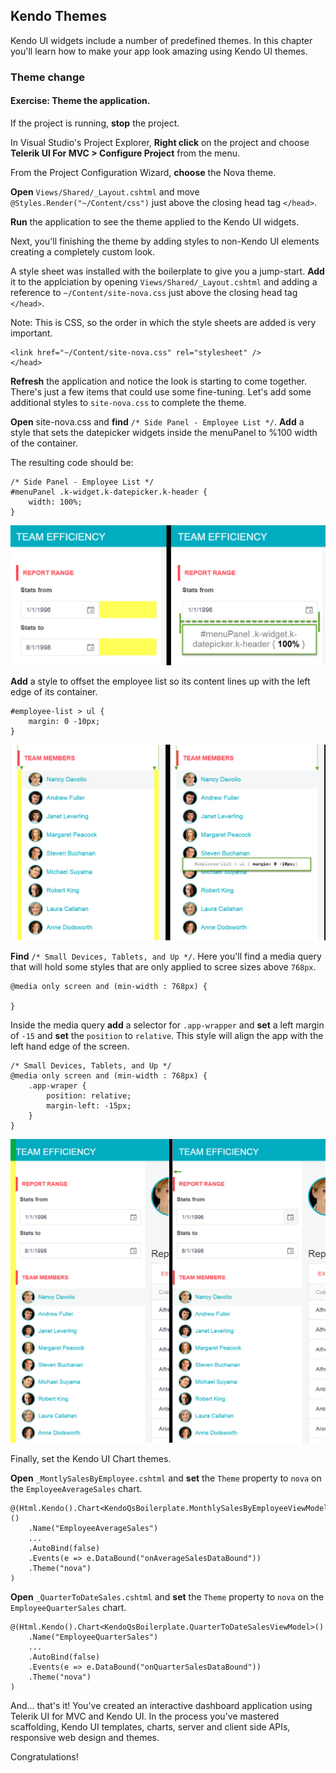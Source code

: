 ## Kendo Themes

Kendo UI widgets include a number of predefined themes. In this chapter you'll learn how to make your app look amazing using Kendo UI themes.

### Theme change

<h4 class="exercise-start">
    <b>Exercise</b>: Theme the application.
</h4>

If the project is running, **stop** the project.

In Visual Studio's Project Explorer, **Right click** on the project and choose **Telerik UI For MVC > Configure Project** from the menu.

From the Project Configuration Wizard, **choose** the Nova theme.

**Open** `Views/Shared/_Layout.cshtml` and move `@Styles.Render("~/Content/css")` just above the closing head tag `</head>`.

**Run** the application to see the theme applied to the Kendo UI widgets.

Next, you'll finishing the theme by adding styles to non-Kendo UI elements creating a completely custom look.

A style sheet was installed with the boilerplate to give you a jump-start. **Add** it to the applciation by opening `Views/Shared/_Layout.cshtml` and adding a reference to `~/Content/site-nova.css` just above the closing head tag `</head>`.

Note: This is CSS, so the order in which the style sheets are added is very important.

    <link href="~/Content/site-nova.css" rel="stylesheet" />
	</head>

**Refresh** the application and notice the look is starting to come together. There's just a few items that could use some fine-tuning. Let's add some additional styles to `site-nova.css` to complete the theme.

**Open** site-nova.css and **find** `/* Side Panel - Employee List */`. **Add** a style that sets the datepicker widgets inside the menuPanel to %100 width of the container.

The resulting code should be:
	
	/* Side Panel - Employee List */
	#menuPanel .k-widget.k-datepicker.k-header {
	    width: 100%;
	}
    
![Date Picker Width](images/chapter10/datepicker-width.jpg)

**Add** a style to offset the employee list so its content lines up with the left edge of its container.
    
	#employee-list > ul {
    	margin: 0 -10px;
	}
    
![Date Picker Width](images/chapter10/list-view-container.jpg)
    
**Find** `/* Small Devices, Tablets, and Up */`. Here you'll find a media query that will hold some styles that are only applied to scree sizes above `768px`.

	@media only screen and (min-width : 768px) {

	}

Inside the media query **add** a selector for `.app-wrapper` and **set** a left margin of `-15` and **set** the `position` to `relative`. This style will align the app with the left hand edge of the screen.
 
	/* Small Devices, Tablets, and Up */
	@media only screen and (min-width : 768px) {
	    .app-wraper {
	        position: relative;
	        margin-left: -15px;
	    }
	}
    
![App Wrapper margin](images/chapter10/app-wrapper.jpg)

Finally, set the Kendo UI Chart themes.

**Open** `_MontlySalesByEmployee.cshtml` and **set** the `Theme` property to `nova` on the `EmployeeAverageSales` chart.

	@(Html.Kendo().Chart<KendoQsBoilerplate.MonthlySalesByEmployeeViewModel>()
        .Name("EmployeeAverageSales")
        ...
        .AutoBind(false)
       	.Events(e => e.DataBound("onAverageSalesDataBound"))
        .Theme("nova")
	)

**Open** `_QuarterToDateSales.cshtml` and **set** the `Theme` property to `nova` on the `EmployeeQuarterSales` chart.

    @(Html.Kendo().Chart<KendoQsBoilerplate.QuarterToDateSalesViewModel>()
        .Name("EmployeeQuarterSales")
        ...
	    .AutoBind(false)
        .Events(e => e.DataBound("onQuarterSalesDataBound"))
        .Theme("nova")
	)
    
<div class="exercise-end"></div>

And... that's it! You've created an interactive dashboard application using Telerik UI for MVC and Kendo UI. In the process you've mastered scaffolding, Kendo UI templates, charts, server and client side APIs, responsive web design and themes.

Congratulations!